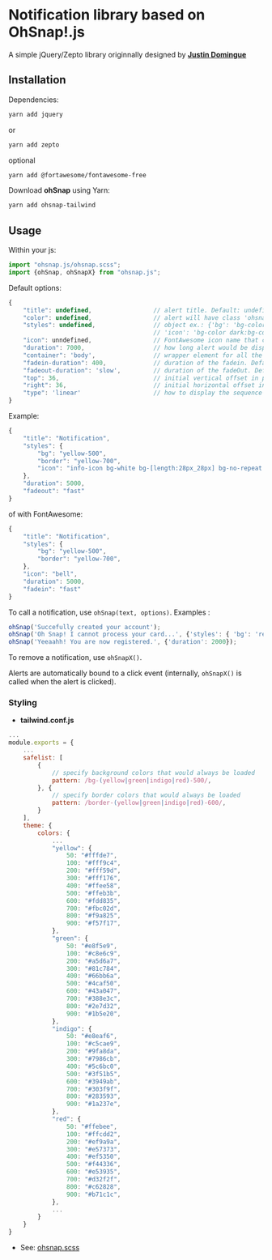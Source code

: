 Notification library based on OhSnap!.js
=========

A simple jQuery/Zepto library originnally designed by **[Justin Domingue](https://github.com/justindomingue)**

## Installation

Dependencies: 

```bash
yarn add jquery
```
or
```bash
yarn add zepto
```
optional
```bash
yarn add @fortawesome/fontawesome-free
```

Download **ohSnap** using Yarn: 
```bash
yarn add ohsnap-tailwind
```

## Usage


Within your js:

```javascript
import "ohsnap.js/ohsnap.scss";
import {ohSnap, ohSnapX} from "ohsnap.js";
```

Default options:

```javascript
{
    "title": undefined,                 // alert title. Default: undefined
    "color": undefined,                 // alert will have class 'ohsnap-color'. Default: 'success'
    "styles": undefined,                // object ex.: {'bg': 'bg-color dark:bg-color','border': 'border-color dark:border-color', 
                                        // 'icon': 'bg-color dark:bg-color'} where border and icon are optional. Default: undefined  (no icon is shown)
    "icon": unndefined,                 // FontAwesome icon name that contains icon background image. Default: undefined (no icon is shown)
    "duration": 7000,                   // how long alert would be displayed in ms. Default: 7000ms
    "container": 'body',                // wrapper element for all the alerts. Example: #some-class, .a-class, etc. Default: body
    "fadein-duration": 400,             // duration of the fadein. Default: 'fast'
    "fadeout-duration": 'slow',         // duration of the fadeOut. Default: 'fast'
    "top": 36,                          // initial vertical offset in pixels
    "right": 36,                        // initial horizontal offset in pixels
    "type": 'linear'                    // how to display the sequence of onSnaps (linear | isostack | vstack)
}
```

Example:

```javascript
{
    "title": "Notification",
    "styles": {
        "bg": "yellow-500",
        "border": "yellow-700",
        "icon": "info-icon bg-white bg-[length:28px_28px] bg-no-repeat bg-center"
    },
    "duration": 5000,
    "fadeout": "fast"
}
```

of with FontAwesome:

```javascript
{
    "title": "Notification",
    "styles": {
        "bg": "yellow-500",
        "border": "yellow-700",
    },
    "icon": "bell",
    "duration": 5000,
    "fadein": "fast"
}
```

To call a notification, use `ohSnap(text, options)`. Examples :

```javascript
ohSnap('Succefully created your account');
ohSnap('Oh Snap! I cannot process your card...', {'styles': { 'bg': 'red-500', 'icon': 'pizza-slice'}});
ohSnap('Yeeaahh! You are now registered.', {'duration': 2000});
```

To remove a notification, use `ohSnapX()`.

Alerts are automatically bound to a click event (internally, `ohSnapX()` is called when the alert is clicked).

### Styling

- **tailwind.conf.js**

```javascript
...
module.exports = {
    ...
    safelist: [
        {
            // specify background colors that would always be loaded
            pattern: /bg-(yellow|green|indigo|red)-500/,
        }, {
            // specify border colors that would always be loaded
            pattern: /border-(yellow|green|indigo|red)-600/,
        }
    ],
    theme: {
        colors: {
            ...
            "yellow": {
                50: "#fffde7",
                100: "#fff9c4",
                200: "#fff59d",
                300: "#fff176",
                400: "#ffee58",
                500: "#ffeb3b",
                600: "#fdd835",
                700: "#fbc02d",
                800: "#f9a825",
                900: "#f57f17",
            },
            "green": {
                50: "#e8f5e9",
                100: "#c8e6c9",
                200: "#a5d6a7",
                300: "#81c784",
                400: "#66bb6a",
                500: "#4caf50",
                600: "#43a047",
                700: "#388e3c",
                800: "#2e7d32",
                900: "#1b5e20",
            },
            "indigo": {
                50: "#e8eaf6",
                100: "#c5cae9",
                200: "#9fa8da",
                300: "#7986cb",
                400: "#5c6bc0",
                500: "#3f51b5",
                600: "#3949ab",
                700: "#303f9f",
                800: "#283593",
                900: "#1a237e",
            },
            "red": {
                50: "#ffebee",
                100: "#ffcdd2",
                200: "#ef9a9a",
                300: "#e57373",
                400: "#ef5350",
                500: "#f44336",
                600: "#e53935",
                700: "#d32f2f",
                800: "#c62828",
                900: "#b71c1c",
            },
            ...
        }
    }
}
```

- See: [ohsnap.scss](./ohsnap.scss)